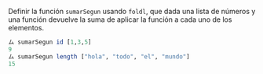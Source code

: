 Definir la función ```sumarSegun``` usando ```foldl```, que dada una lista de números y una función devuelve la suma de aplicar la función a cada uno de los elementos.

```haskell
ム sumarSegun id [1,3,5]
9
ム sumarSegun length ["hola", "todo", "el", "mundo"]
15
```

